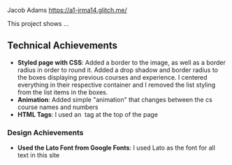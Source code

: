 Jacob Adams
https://a1-jrma14.glitch.me/

This project shows ...

## Technical Achievements
- **Styled page with CSS**: Added a border to the image, as well as a border radius in order to round it. Added a drop shadow and border radius to the boxes displaying previous courses and experience. I centered everything in their respective container and I removed the list styling from the list items in the boxes.
- **Animation**: Added simple "animation" that changes between the cs course names and numbers
- **HTML Tags**: I used an <img> tag at the top of the page

### Design Achievements
- **Used the Lato Font from Google Fonts**: I used Lato as the font for all text in this site
